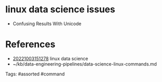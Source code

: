 # linux data science issues
- Confusing Results With Unicode

# References
- [20221003151278](/zet/20221003151278/README.md) linux data science
- ~/kb/data-engineering-pipelines/data-science-linux-commands.md

Tags:
    #assorted #command
